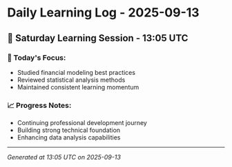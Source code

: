 # Daily Learning Log - 2025-09-13

## 📅 Saturday Learning Session - 13:05 UTC

### 🎯 Today's Focus:
- Studied financial modeling best practices
- Reviewed statistical analysis methods
- Maintained consistent learning momentum

### 📈 Progress Notes:
- Continuing professional development journey
- Building strong technical foundation
- Enhancing data analysis capabilities

---
*Generated at 13:05 UTC on 2025-09-13*
